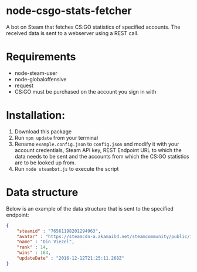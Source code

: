 # node-csgo-stats-fetcher
A bot on Steam that fetches CS:GO statistics of specified accounts.
The received data is sent to a webserver using a REST call.

# Requirements
* node-steam-user
* node-globaloffensive
* request
* CS:GO must be purchased on the account you sign in with

# Installation:
1. Download this package
2. Run `npm update` from your terminal
3. Rename `example.config.json` to `config.json` and modify it with your account credentials, Steam API key, REST Endpoint URL to which the data needs to be sent and the accounts from which the CS:GO statistics are to be looked up from.
4. Run `node steambot.js` to execute the script

# Data structure
Below is an example of the data structure that is sent to the specified endpoint:
```json
{ 
    "steamid" : "76561198201294963",
    "avatar" : "https://steamcdn-a.akamaihd.net/steamcommunity/public/images/avatar/fe/fef49e7fa7e1997310d705b2a6158ff8dc1cdfeb_full.jpg",
    "name" : "Din Viezel",
    "rank" : 14,
    "wins" : 164,
    "updateDate" : "2016-12-12T21:25:11.268Z"
}
```
